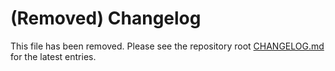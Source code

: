 # (Removed) Changelog

This file has been removed. Please see the repository root [CHANGELOG.md](../CHANGELOG.md) for the latest entries.
